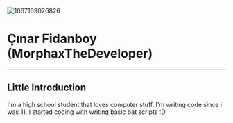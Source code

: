 ![1667169026826](https://user-images.githubusercontent.com/61086421/235522059-ed427fb1-a7be-4215-a066-3a151126b85f.jpg)

# Çınar Fidanboy (MorphaxTheDeveloper)
***
## Little Introduction
I'm a high school student that loves computer stuff. I'm writing code since i was 11. I started coding with writing basic bat scripts :D

